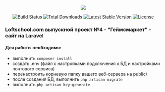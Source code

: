 <p align="center"><img src="https://laravel.com/assets/img/components/logo-laravel.svg"></p>

<p align="center">
<a href="https://travis-ci.org/laravel/framework"><img src="https://travis-ci.org/laravel/framework.svg" alt="Build Status"></a>
<a href="https://packagist.org/packages/laravel/framework"><img src="https://poser.pugx.org/laravel/framework/d/total.svg" alt="Total Downloads"></a>
<a href="https://packagist.org/packages/laravel/framework"><img src="https://poser.pugx.org/laravel/framework/v/stable.svg" alt="Latest Stable Version"></a>
<a href="https://packagist.org/packages/laravel/framework"><img src="https://poser.pugx.org/laravel/framework/license.svg" alt="License"></a>
</p>

### Loftschool.com выпускной проект №4 - "Геймсмаркет" - сайт на Laravel

#### Для работы необходимо:
- выполнить `composer install`
- создать .env (файл с настройками подключения к БД и настройками почтового сервиса)
- перенастроить корневую папку вашего веб-сервера на public/ 
- после создания БД, выполнить `php artisan migrate`
- выполнить `php artisan key:generate`